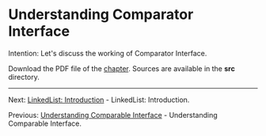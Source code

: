 # Understanding Comparator Interface

Intention: Let's discuss the working of Comparator Interface.

Download the PDF file of the [chapter](chapter_9.pdf). Sources are available in the <b>src</b> directory. 


<hr>

Next: [LinkedList: Introduction](chapter_10.md "LinkedList: Introduction") - LinkedList: Introduction.

Previous: [Understanding Comparable Interface](chapter_8.md "Understanding Comparable Interface") - 
Understanding Comparable Interface.